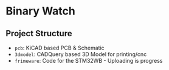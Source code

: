 # Binary Watch

## Project Structure
- `pcb`: KiCAD based PCB & Schematic
- `3dmodel`: CADQuery based 3D Model for printing/cnc
- `frimeware`: Code for the STM32WB - Uploading is progress
